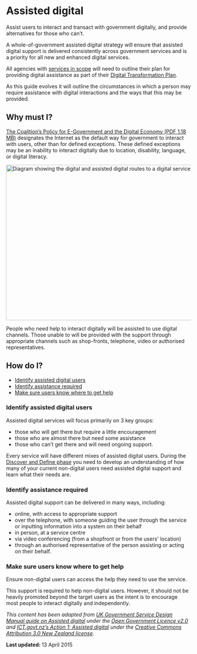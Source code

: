 <h1>Assisted digital</h1>
Assist users to interact and transact with government digitally, and provide alternatives for those who can’t.<p>A whole-of-government assisted digital strategy will ensure that assisted digital support is delivered consistently across government services and is a priority for all new and enhanced digital services.</p>
<p>All agencies with <a href="http://www.dto.gov.au/standard/scope-digital-service-standard">services in scope</a> will need to outline their plan for providing digital assistance as part of their <a href="http://www.dto.gov.au/standard/digital-transformation-plan">Digital Transformation Plan</a>.</p>
<p>As this guide evolves it will outline the circumstances in which a person may require assistance with digital interactions and the ways that this may be provided.</p>
<h2>Why must I?</h2>
<p><a href="http://lpaweb-static.s3.amazonaws.com/Coalition%27s%20Policy%20for%20E-Government%20and%20the%20Digital%20Economy.pdf" target="_blank" title="Exiting DTO website">The Coalition’s Policy for E-Government and the Digital Economy (PDF 1.18 MB)</a> designates the Internet as the default way for government to interact with users, other than for defined exceptions. These defined exceptions may be an inability to interact digitally due to location, disability, language, or digital literacy.</p>
<p><img alt="Diagram showing the digital and assisted digital routes to a digital service" title="diagram showing that most users can access digital services but some users will need assistance" height="423" width="858"  src="http://www.dto.gov.au/sites/g/files/net466/f/styles/large/public/assist_dig_0.png?itok=-dy2ORDw" /></p>
<p>People who need help to interact digitally will be assisted to use digital channels. Those unable to will be provided with the support through appropriate channels such as shop-fronts, telephone, video or authorised representatives.</p>
<h2>How do I?</h2>
<ul><li><a href="#identifyAD">Identify assisted digital users</a></li>
<li><a href="#identifyAR">Identify assistance required</a></li>
<li><a href="#makesureusers">Make sure users know where to get help</a></li>
</ul><h3><a id="identifyAD" name="identifyAD"></a>Identify assisted digital users</h3>
<p class="lead-in">Assisted digital services will focus primarily on 3 key groups:</p>
<ul><li>those who will get there but require a little encouragement</li>
<li>those who are almost there but need some assistance</li>
<li>those who can’t get there and will need ongoing support.</li>
</ul><p>Every service will have different mixes of assisted digital users. During the <a href="http://www.dto.gov.au/standard/service-design-process#discoverdefine">Discover and Define phase</a> you need to develop an understanding of how many of your current non-digital users need assisted digital support and learn what their needs are.</p>
<h3><a id="identifyAR" name="identifyAR"></a>Identify assistance required</h3>
<p class="lead-in">Assisted digital support can be delivered in many ways, including:</p>
<ul><li>online, with access to appropriate support</li>
<li>over the telephone, with someone guiding the user through the service or inputting information into a system on their behalf</li>
<li>in person, at a service centre</li>
<li>via video conferencing (from a shopfront or from the users' location)</li>
<li>through an authorised representative of the person assisting or acting on their behalf.</li>
</ul><h3><a id="makesureusers" name="makesureusers"></a>Make sure users know where to get help</h3>
<p>Ensure non-digital users can access the help they need to use the service.</p>
<p>This support is required to help non-digital users. However, it should not be heavily promoted beyond the target users as the intent is to encourage most people to interact digitally and independently. </p>
<p><em>This content has been adapted from ​<a href="https://www.gov.uk/service-manual/assisted-digital/index.html">UK Government Service Design Manual guide on Assisted digital</a> under the <a href="http://www.nationalarchives.gov.uk/doc/open-government-licence/version/2/">Open Government Licence v2.0</a> and ​<a href="https://ict.govt.nz/programmes-and-initiatives/digital-transformation/result-10/action-01/">ICT.govt.nz’s Action 1: Assisted digital</a> under the <a href="http://creativecommons.org/licenses/by/3.0/nz/">Creative Commons Attribution 3.0 New Zealand license</a>.</em></p>
<p><strong>Last updated: </strong><span>13 April 2015 </span><strong>
